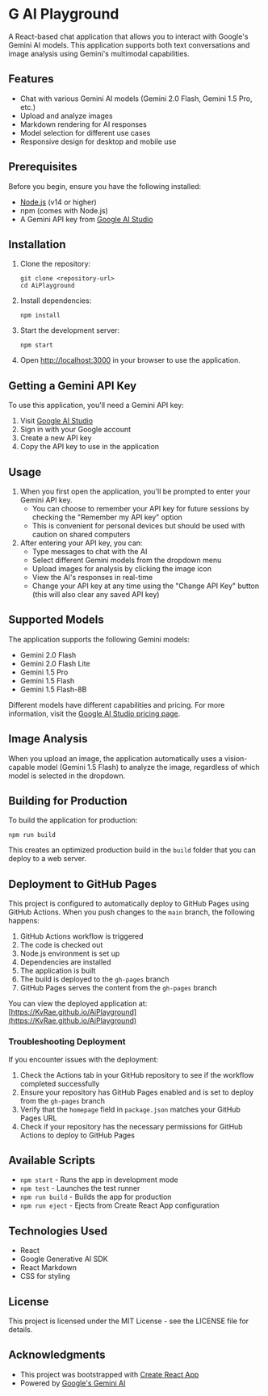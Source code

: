 # G AI Playground

A React-based chat application that allows you to interact with Google's Gemini AI models. This application supports both text conversations and image analysis using Gemini's multimodal capabilities.

<!-- Add a screenshot of your application here -->
<!-- ![Gemini AI Playground Screenshot](public/screenshot.png) -->

## Features

- Chat with various Gemini AI models (Gemini 2.0 Flash, Gemini 1.5 Pro, etc.)
- Upload and analyze images
- Markdown rendering for AI responses
- Model selection for different use cases
- Responsive design for desktop and mobile use

## Prerequisites

Before you begin, ensure you have the following installed:
- [Node.js](https://nodejs.org/) (v14 or higher)
- npm (comes with Node.js)
- A Gemini API key from [Google AI Studio](https://aistudio.google.com/app/apikey)

## Installation

1. Clone the repository:
   ```
   git clone <repository-url>
   cd AiPlayground
   ```

2. Install dependencies:
   ```
   npm install
   ```

3. Start the development server:
   ```
   npm start
   ```

4. Open [http://localhost:3000](http://localhost:3000) in your browser to use the application.

## Getting a Gemini API Key

To use this application, you'll need a Gemini API key:

1. Visit [Google AI Studio](https://aistudio.google.com/app/apikey)
2. Sign in with your Google account
3. Create a new API key
4. Copy the API key to use in the application

## Usage

1. When you first open the application, you'll be prompted to enter your Gemini API key.
   - You can choose to remember your API key for future sessions by checking the "Remember my API key" option
   - This is convenient for personal devices but should be used with caution on shared computers
2. After entering your API key, you can:
   - Type messages to chat with the AI
   - Select different Gemini models from the dropdown menu
   - Upload images for analysis by clicking the image icon
   - View the AI's responses in real-time
   - Change your API key at any time using the "Change API Key" button (this will also clear any saved API key)

## Supported Models

The application supports the following Gemini models:
- Gemini 2.0 Flash
- Gemini 2.0 Flash Lite
- Gemini 1.5 Pro
- Gemini 1.5 Flash
- Gemini 1.5 Flash-8B

Different models have different capabilities and pricing. For more information, visit the [Google AI Studio pricing page](https://aistudio.google.com/app/plan_information).

## Image Analysis

When you upload an image, the application automatically uses a vision-capable model (Gemini 1.5 Flash) to analyze the image, regardless of which model is selected in the dropdown.

## Building for Production

To build the application for production:

```
npm run build
```

This creates an optimized production build in the `build` folder that you can deploy to a web server.

## Deployment to GitHub Pages

This project is configured to automatically deploy to GitHub Pages using GitHub Actions. When you push changes to the `main` branch, the following happens:

1. GitHub Actions workflow is triggered
2. The code is checked out
3. Node.js environment is set up
4. Dependencies are installed
5. The application is built
6. The build is deployed to the `gh-pages` branch
7. GitHub Pages serves the content from the `gh-pages` branch

You can view the deployed application at: [https://KvRae.github.io/AiPlayground](https://KvRae.github.io/AiPlayground)

### Troubleshooting Deployment

If you encounter issues with the deployment:

1. Check the Actions tab in your GitHub repository to see if the workflow completed successfully
2. Ensure your repository has GitHub Pages enabled and is set to deploy from the `gh-pages` branch
3. Verify that the `homepage` field in `package.json` matches your GitHub Pages URL
4. Check if your repository has the necessary permissions for GitHub Actions to deploy to GitHub Pages

## Available Scripts

- `npm start` - Runs the app in development mode
- `npm test` - Launches the test runner
- `npm run build` - Builds the app for production
- `npm run eject` - Ejects from Create React App configuration

## Technologies Used

- React
- Google Generative AI SDK
- React Markdown
- CSS for styling

## License

This project is licensed under the MIT License - see the LICENSE file for details.

## Acknowledgments

- This project was bootstrapped with [Create React App](https://github.com/facebook/create-react-app)
- Powered by [Google's Gemini AI](https://deepmind.google/technologies/gemini/)
